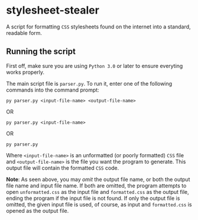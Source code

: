 # stylesheet-stealer
A script for formatting `CSS` stylesheets found on the internet into a standard, readable form.

## Running the script
First off, make sure you are using `Python 3.0` or later to ensure everyting works properly.

The main script file is `parser.py`. To run it, enter one of the following commands into the command prompt:

    py parser.py <input-file-name> <output-file-name>

OR

    py parser.py <input-file-name>

OR

    py parser.py

Where `<input-file-name>` is an unformatted (or poorly formatted) `CSS` file and `<output-file-name>` is the file you want the program to generate. This output file will contain the formatted `CSS` code.

**Note**:  As seen above, you may *omit* the output file name, or both the output file name and input file name. If both are omitted, the program attempts to open `unformatted.css` as the input file and `formatted.css` as the output file, ending the program if the input file is not found. If only the output file is omitted, the given input file is used, of course, as input and `formatted.css` is opened as the output file.
